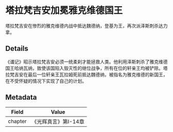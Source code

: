 # 塔拉梵吉安加冕雅克维德国王
塔拉梵吉安在惨烈的雅克维德内战中抵达魏德纳，登基为王，再次派泽斯刺杀达力拿。

## Details
《谶记》昭示塔拉梵吉安必须一统柔刹才能拯救人类。他利用泽斯刺杀了雅克维德国王哈纳瓦纳，致使该国陷入毁灭性的继位战争，所有在位的轩亲王均被铲除。塔拉梵吉安在最后一位轩亲王瓦拉姆死前抵达魏德纳，被指名为雅克维德的新国王，在不受怀疑的情况下实现了自己的计划。

## Metadata
| Field | Value |
| ----- | ----- |
| chapter | 《光辉真言》第I-14章 |
